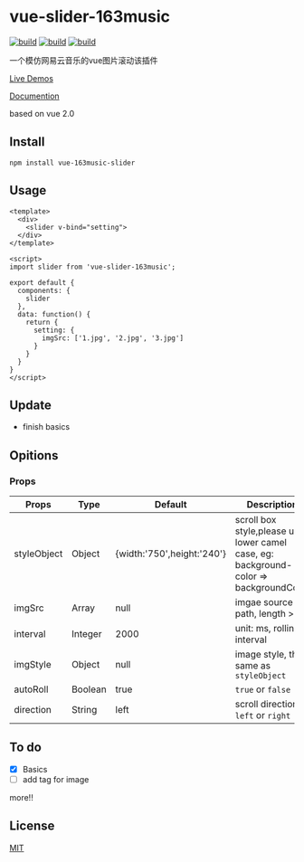 # vue-slider-163music
[![build](https://img.shields.io/wercker/ci/wercker/docs.svg)](https://github.com/ShanaMaid/vue-slider-163music) 
[![build](https://img.shields.io/badge/npm-1.0.4-blue.svg)](https://github.com/ShanaMaid/vue-slider-163music) 
[![build](https://img.shields.io/npm/l/express.svg)](https://github.com/ShanaMaid/vue-slider-163music)

一个模仿网易云音乐的vue图片滚动该插件

[Live Demos](http://blog.shanamaid.top/vue-slider-163music/example)

[Documention](http://blog.shanamaid.top/vue-slider-163music/example)

based on vue 2.0

## Install
```
npm install vue-163music-slider 
```


## Usage
```
<template>
  <div>
    <slider v-bind="setting">
  </div>
</template>

<script>
import slider from 'vue-slider-163music';

export default {
  components: {
    slider
  },
  data: function() {
    return {
      setting: {
        imgSrc: ['1.jpg', '2.jpg', '3.jpg']
      }
    }
  }
}
</script>          
```




## Update
- finish basics


## Opitions
### Props
| Props     | Type    | Default | Description |
|-----------|---------|---------|-------------|
|styleObject| Object  | {width:'750',height:'240'}|scroll box style,please use lower camel case, eg: background-color => backgroundColor|
|imgSrc     | Array   | null    | imgae source path, length >= 3|
|interval   | Integer | 2000    | unit: ms, rolling interval |
|imgStyle   | Object  | null    | image style, the same as `styleObject`  |
|autoRoll   | Boolean | true    |  `true` or `false` |
|direction  | String  | left    | scroll direction, `left` or `right` |


## To do
- [x] Basics
- [ ] add tag for image

more!!

## License

[MIT](https://github.com/ShanaMaid/vue-slider-163music/blob/master/LICENSE)